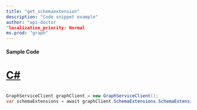 ```yaml
---
title: "get_schemaextension"
description: "Code snippet example" 
author: "api-doctor
"localization_priority: Normal
ms.prod: "graph"
--- 
```

#### Sample Code
# [C#](#tab/Csharp)

```C#

GraphServiceClient graphClient = new GraphServiceClient();
var schemaExtensions = await graphClient.SchemaExtensions.SchemaExtensions.Request().GetAsync();

```